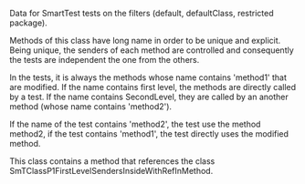 Data for SmartTest tests on the filters (default, defaultClass, restricted package).

Methods of this class have long name in order to be unique and explicit.
Being unique, the senders of each method are controlled and consequently the tests are independent the one from the others.

In the tests, it is always the methods whose name contains 'method1' that are modified. If the name contains first level, the methods are directly called by a test. If the name contains SecondLevel, they are called by an another method (whose name contains 'method2').

If the name of the test contains 'method2', the test use the method method2, if the test contains 'method1', the test directly uses the modified method.


This class contains a method that references the class SmTClassP1FirstLevelSendersInsideWithRefInMethod.

